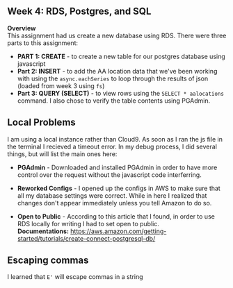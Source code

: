## Week 4: RDS, Postgres, and SQL

<b>Overview</b><br>
This assignment had us create a new database using RDS.
There were three parts to this assignment:<br />

- <b>PART 1: CREATE</b> - to create a new table for our postgres database using javascript<br />
- <b>Part 2: INSERT</b> - to add the AA location data that we've been working with using the ```async.eachSeries``` 
to loop through the results of json (loaded from week 3 using ``fs``)<br />
- <b>Part 3: QUERY (SELECT)</b> - to view rows using the ```SELECT * aalocations``` command. I also chose to verify 
the table contents using PGAdmin.

## Local Problems
I am using a local instance rather than Cloud9.
As soon as I ran the js file in the terminal I recieved a timeout error. 
In my debug process, I did several things, but will list the main ones here:<br /> 

- <b>PGAdmin</b> - 
Downloaded and installed PGAdmin in order to have more control over the
request without the javascript code interferring.

- <b>Reworked Configs</b> - 
I opened up the configs in AWS to make sure that all my database settings were correct. 
While in here I realized that changes don't appear immediately unless you tell 
Amazon to do so.

- <b>Open to Public</b> - 
According to this article that I found, in order to use RDS locally 
for writing I had to set open to public.<br>
<b>Documentations:</b> https://aws.amazon.com/getting-started/tutorials/create-connect-postgresql-db/ <br />

## Escaping commas
I learned that ```E'``` will escape commas in a string